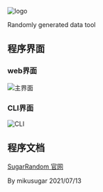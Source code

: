 ![logo](https://cdn.jsdelivr.net/gh/mikusugar/PictureBed@master/uPic/2021/06/logo.gif)

Randomly generated data tool
## 程序界面
### web界面
![主界面](https://cdn.jsdelivr.net/gh/mikusugar/PictureBed@master/uPic/2021/06/2W0rwN.png)
### CLI界面
![CLI](docs/assets/cli_new.gif)
## 程序文档
[SugarRandom 官网](https://mikusugar.me/SugarRandom/)

By mikusugar 2021/07/13



